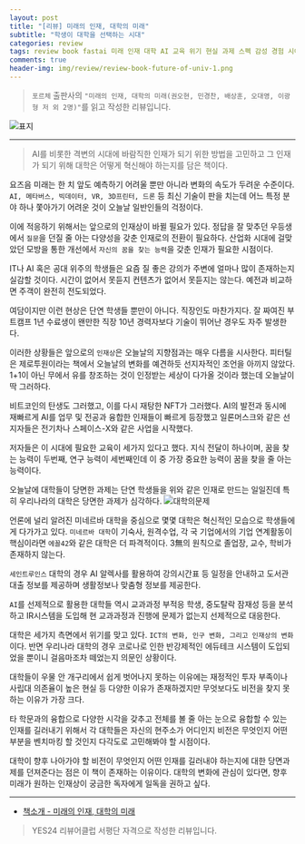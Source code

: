 ```yaml
---  
layout: post  
title: "[리뷰] 미래의 인재, 대학의 미래"  
subtitle: "학생이 대학을 선택하는 시대"  
categories: review  
tags: review book fastai 미래 인재 대학 AI 교육 위기 현실 과제 스펙 감성 경험 시야 비전     
comments: true  
header-img: img/review/review-book-future-of-univ-1.png
---  
```

  
> `포르체` 출판사의 `"미래의 인재, 대학의 미래(권오현, 민경찬, 배상훈, 오대영, 이광형 저 외 2명)"`를 읽고 작성한 리뷰입니다.  

![표지](https://theorydb.github.io/assets/img/review/review-book-future-of-univ-1.png)  

---

> AI를 비롯한 격변의 시대에 바람직한 인재가 되기 위한 방법을 고민하고 그 인재가 되기 위해 대학은 어떻게 혁신해야 하는지를 담은 책이다.

요즈음 미래는 한 치 앞도 예측하기 어려울 뿐만 아니라 변화의 속도가 두려운 수준이다. `AI, 메타버스, 빅데이터, VR, 3D프린터, 드론` 등 최신 기술이 판을 치는데 어느 특정 분야 하나 쫓아가기 어려운 것이 오늘날 일반인들의 걱정이다. 

이에 적응하기 위해서는 앞으로의 인재상이 바뀔 필요가 있다. 정답을 잘 맞추던 우등생에서 `질문`을 던질 줄 아는 다양성을 갖춘 인재로의 전환이 필요하다. 산업화 시대에 걸맞았던 모방을 통한 개선에서 `자신의 꿈을 찾는 능력`을 갖춘 인재가 필요한 시점이다.

IT나 AI 혹은 공대 위주의 학생들은 요즘 질 좋은 강의가 주변에 얼마나 많이 존재하는지 실감할 것이다. 시간이 없어서 못듣지 컨텐츠가 없어서 못듣지는 않는다. 예전과 비교하면 주객이 완전히 전도되었다. 

여담이지만 이런 현상은 단연 학생들 뿐만이 아니다. 직장인도 마찬가지다. 잘 짜여진 부트캠프 1년 수료생이 왠만한 직장 10년 경력자보다 기술이 뛰어난 경우도 자주 발생한다. 

이러한 상황들은 앞으로의 `인재상`은 오늘날의 지향점과는 매우 다름을 시사한다. 피터틸은 제로투원이라는 책에서 오늘날의 변화를 예견하듯 선지자적인 조언을 아끼지 않았다. 1+1이 아닌 무에서 유를 창조하는 것이 인정받는 세상이 다가올 것이라 했는데 오늘날이 딱 그러하다. 

비트코인의 탄생도 그러했고, 이를 다시 재탕한 NFT가 그러했다. AI의 발전과 동시에 재빠르게 AI를 업무 및 전공과 융합한 인재들이 빠르게 등장했고 일론머스크와 같은 선지자들은 전기차나 스페이스-X와 같은 사업을 시작했다. 

저자들은 이 시대에 필요한 교육이 세가지 있다고 했다. 지식 전달이 하나이며, 꿈을 찾는 능력이 두번째, 연구 능력이 세번째인데 이 중 가장 중요한 능력이 꿈을 찾을 줄 아는 능력이다. 

오늘날에 대학들이 당면한 과제는 단연 학생들을 위와 같은 인재로 만드는 일일진데 특히 우리나라의 대학은 당면한 과제가 심각하다. 
![대학의문제](https://theorydb.github.io/assets/img/review/review-book-future-of-univ-2.png)  

언론에 널리 알려진 미네르바 대학을 중심으로 몇몇 대학은 혁신적인 모습으로 학생들에게 다가가고 있다. `미네르바 대학`이 기숙사, 원격수업, 각 국 기업에서의 기업 연계활동이 핵심이라면 `에꼴42`와 같은 대학은 더 파격적이다. 3無의 원칙으로 졸업장, 교수, 학비가 존재하지 않는다. 

`세인트루인스` 대학의 경우 AI 알렉사를 활용하여 강의시간표 등 일정을 안내하고 도서관 대출 정보를 제공하며 생활정보나 맞춤형 정보를 제공한다. 

`AI`를 선제적으로 활용한 대학들 역시 교과과정 부적응 학생, 중도탈락 잠재성 등을 분석하고 IR시스템을 도입해 현 교과과정과 진행에 문제가 없는지 선제적으로 대응한다. 

대학은 세가지 측면에서 위기를 맞고 있다. `ICT의 변화, 인구 변화, 그리고 인재상의 변화`이다. 반면 우리나라 대학의 경우 코로나로 인한 반강제적인 에듀테크 시스템이 도입되었을 뿐이니 걸음마조차 떼었는지 의문인 상황이다. 

대학들이 우물 안 개구리에서 쉽게 벗어나지 못하는 이유에는 재정적인 투자 부족이나 사립대 의존율이 높은 현실 등 다양한 이유가 존재하겠지만 무엇보다도 비전을 찾지 못하는 이유가 가장 크다. 

타 학문과의 융합으로 다양한 시각을 갖추고 전체를 볼 줄 아는 눈으로 융합할 수 있는 인재를 길러내기 위해서 각 대학들은 자신의 현주소가 어디인지 비전은 무엇인지 어떤 부분을 벤치마킹 할 것인지 다각도로 고민해봐야 할 시점이다. 

대학이 향후 나아가야 할 비전이 무엇인지 어떤 인재를 길러내야 하는지에 대한 당면과제를 던져준다는 점은 이 책이 존재하는 이유이다. 대학의 변화에 관심이 있다면, 향후 미래가 원하는 인재상이 궁금한 독자에게 일독을 권하고 싶다.

---

* [책소개 - 미래의 인재, 대학의 미래](http://www.yes24.com/Product/Goods/107847942)

> YES24 리뷰어클럽 서평단 자격으로 작성한 리뷰입니다.